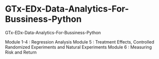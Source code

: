 # GTx-EDx-Data-Analytics-For-Bussiness-Python
GTx-EDx-Data-Analytics-For-Bussiness-Python

Module 1-4 : Regression Analysis
Module 5 : Treatment Effects, Controlled Randomized Experiments and Natural Experiments
Module 6 : Measuring Risk and Return
